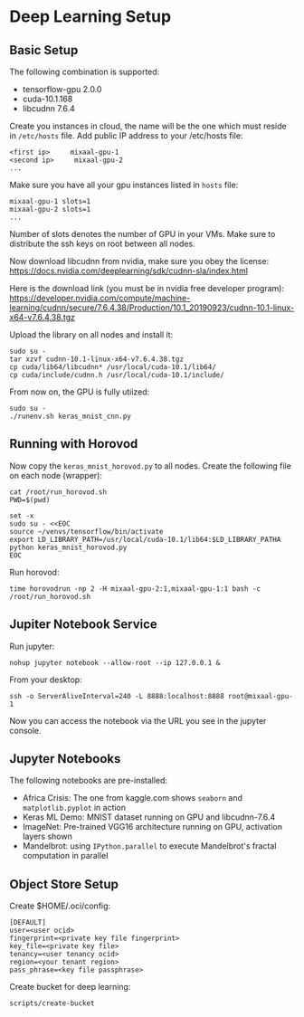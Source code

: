 # Deep Learning Setup

## Basic Setup

The following combination is supported:
 * tensorflow-gpu 2.0.0
 * cuda-10.1.168
 * libcudnn 7.6.4

Create you instances in cloud, the name will be the one which must reside in `/etc/hosts` file. Add public IP address to your /etc/hosts file:

```
<first ip>     mixaal-gpu-1
<second ip>     mixaal-gpu-2
...
```

Make sure you have all your gpu instances listed in `hosts` file:
```
mixaal-gpu-1 slots=1
mixaal-gpu-2 slots=1
...
```

Number of slots denotes the number of GPU in your VMs. Make sure to distribute the ssh keys on root between all nodes.

Now download libcudnn from nvidia, make sure you obey the license:
https://docs.nvidia.com/deeplearning/sdk/cudnn-sla/index.html

Here is the download link (you must be in nvidia free developer program):
https://developer.nvidia.com/compute/machine-learning/cudnn/secure/7.6.4.38/Production/10.1_20190923/cudnn-10.1-linux-x64-v7.6.4.38.tgz

Upload the library on all nodes and install it:
```
sudo su -
tar xzvf cudnn-10.1-linux-x64-v7.6.4.38.tgz 
cp cuda/lib64/libcudnn* /usr/local/cuda-10.1/lib64/
cp cuda/include/cudnn.h /usr/local/cuda-10.1/include/
```

From now on, the GPU is fully utiized:

```
sudo su -
./runenv.sh keras_mnist_cnn.py
```

## Running with Horovod

Now copy the `keras_mnist_horovod.py` to all nodes. Create the following file on each node (wrapper):
```
cat /root/run_horovod.sh
PWD=$(pwd)

set -x
sudo su - <<EOC
source ~/venvs/tensorflow/bin/activate
export LD_LIBRARY_PATH=/usr/local/cuda-10.1/lib64:$LD_LIBRARY_PATHA
python keras_mnist_horovod.py
EOC
```

Run horovod:
```
time horovodrun -np 2 -H mixaal-gpu-2:1,mixaal-gpu-1:1 bash -c /root/run_horovod.sh
```

## Jupiter Notebook Service

Run jupyter:
```
nohup jupyter notebook --allow-root --ip 127.0.0.1 &
```

From your desktop:
```
ssh -o ServerAliveInterval=240 -L 8888:localhost:8888 root@mixaal-gpu-1
```

Now you can access the notebook via the URL you see in the jupyter console.

## Jupyter Notebooks

The following notebooks are pre-installed:

* Africa Crisis: The one from kaggle.com shows `seaborn` and `matplotlib.pyplot` in action
* Keras ML Demo: MNIST dataset running on GPU and libcudnn-7.6.4
* ImageNet: Pre-trained VGG16 architecture running on GPU, activation layers shown
* Mandelbrot: using `IPython.parallel` to execute Mandelbrot's fractal computation in parallel

## Object Store Setup

Create $HOME/.oci/config:

```
[DEFAULT]
user=<user ocid>
fingerprint=<private key file fingerprint>
key_file=<private key file>
tenancy=<user tenancy ocid>
region=<your tenant region>
pass_phrase=<key file passphrase>
```

Create bucket for deep learning:
```
scripts/create-bucket
```
